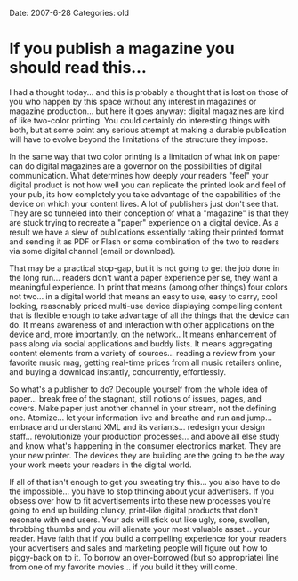 Date: 2007-6-28
Categories: old

# If you publish a magazine you should read this…

I had a thought today... and this is probably a thought that is lost on those of you who happen by this space without any interest in magazines or magazine production... but here it goes anyway: digital magazines are kind of like two-color printing.  You could certainly do interesting things with both, but at some point any serious attempt at making a durable publication will have to evolve beyond the limitations of the structure they impose.

In the same way that two color printing is a limitation of what ink on paper can do digital magazines are a governor on the possibilities of digital communication.  What determines how deeply your readers "feel" your digital product is not how well you can replicate the printed look and feel of your pub, its how completely you take advantage of the capabilities of the device on which your content lives.  A lot of publishers just don't see that.  They are so tunneled into their conception of what a "magazine" is  that they are stuck trying to recreate a "paper" experience on a digital device.   As a result we have a slew of publications essentially taking their printed format and sending it as PDF or Flash or some combination of the two to readers via some digital channel (email or download).

That may be a practical stop-gap, but it is not going to get the job done in the long run... readers don't want a paper experience per se, they want a meaningful experience.  In print that means (among other things) four colors not two... in a digital world that means an easy to use, easy to carry, cool looking, reasonably priced multi-use device displaying compelling content that is flexible enough to take advantage of all the things that the device can do.  It means awareness of and interaction with other applications on the device and, more importantly, on the network.. It means enhancement of pass along via social applications and buddy lists.  It means aggregating content elements from  a variety of sources... reading a review from your favorite music mag, getting real-time prices from all music retailers online, and buying a download instantly, concurrently, effortlessly.

So what's a publisher to do? Decouple yourself from the whole idea of paper... break free of the stagnant, still notions of issues, pages, and covers.  Make paper just another channel in your stream, not the defining one.  Atomize... let your information live and breathe and run and jump... embrace and understand XML and its variants... redesign your design staff... revolutionize your production processes...  and above all else study and know what's happening in the consumer electronics market. They are your new printer.  The devices they are building are the going to be the way your work meets your readers in the digital world.

If all of that isn't enough to get you sweating try this... you also have to do the impossible... you have to stop thinking about your advertisers.  If you obsess over how to fit advertisements into these new processes you're going to end up building clunky, print-like digital products that don't resonate with end users.  Your ads will stick out like ugly, sore, swollen, throbbing thumbs and you will alienate your most valuable asset... your reader.  Have faith that if you build a compelling experience for your readers your advertisers and sales and marketing people will figure out how to piggy-back on to it.  To borrow an over-borrowed  (but so appropriate) line from one of my favorite movies... if you build it they will come.
